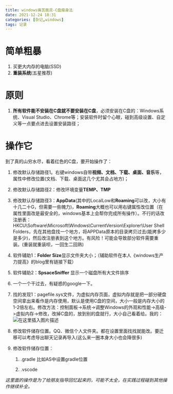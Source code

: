 ```yaml
---
title: windows痛苦面具-C盘瘦身法
date: 2021-12-24 18:31
categories: [杂记,windows]
tags: 记录
---
```

# 简单粗暴

1. 买更大内存的电脑(SSD)
2. **重装系统**(五星推荐)

# 原则

1. **所有软件能不安装在C盘就不要安装在C盘**，必须安装在C盘的：Windows系统、Visual Studio、Chrome等；安装软件时留个心眼，碰到高级设置、自定义等一点要点进去设置安装路径；

# 操作它

到了真的山穷水尽，看着红色的C盘，要开始操作了：

1. 修改默认存储路径1。右键windows自带**视频、文档、下载、桌面、音乐**等，属性中修改位置(文档、下载、桌面这几个尤其会占地方)；

2. 修改默认存储路径2：修改环境变量**TEMP、TMP**

3. 修改默认存储路径3：**AppData**(其中的LocalLow和**Roaming**可以改，大小有十几二十G，但需要一些魄力)，**Roaming**大概也可以用右键属性改位置（在属性里面改是最安全的，windows基本上会帮你完成所有操作）。不行的话改注册表：HKCU\Software\Microsoft\Windows\CurrentVersion\Explorer\User Shell Folders，先在其他盘找一个地方，将APPData原本的目录拷贝过去(能拷多少是多少)，然后改注册表到这个地方。有风险！可能会导致部分软件需要重装。(重装就重装呗，一回生二回熟)

4. 软件辅助1：**Folder Size**显示文件夹大小；（辅助软件在本人《windows生产力提高》的blog里有链接下载）

5. 软件辅助2：**SpsaceSniffer** 显示一个磁盘所有大文件排序

6. 一个一个干过去，有疑惑的google一下。
7. 找的发现1：pagefile.sys文件，为虚拟内存页面，虚拟内存就是把一部分硬盘空间拿出来看作是内存使用，默认是使用C盘的空间，大小一般是内存大小的1-2倍左右。修改方法：控制面板->系统->调整Windows的外观和性能->高级->虚拟内存->修改，改掉C盘的，放到别的盘就行，大小自己看着给。我的：
![在这里插入图片描述](https://img-blog.csdnimg.cn/25a73ae62edd4679899f58ac72cc7ca0.png?x-oss-process=image/watermark,type_d3F5LXplbmhlaQ,shadow_50,text_Q1NETiBAQWxlemFu,size_16,color_FFFFFF,t_70,g_se,x_16)
8. 修改软件储存位置。QQ、微信个人文件夹。都在设置里面找找就能改。要迁移可以考虑导出聊天记录再导入(这么来一圈本身大小也会降很多)

9. 修改软件储存位置：

   1. .gradle 比如AS中设置gradle位置

   2. .vscode

*这里面的操作是为了给朋友指导回忆起来的，可能不太全，在实践过程碰到其他操作继续补全。*
